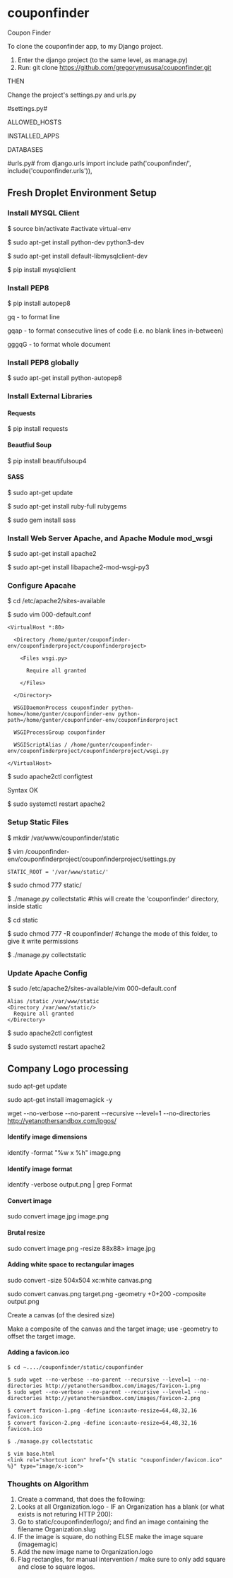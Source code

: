 # couponfinder
Coupon Finder


To clone the couponfinder app, to my Django project.
1. Enter the django project (to the same level, as manage.py)
2. Run: git clone https://github.com/gregorymususa/couponfinder.git

THEN

Change the project's settings.py and urls.py

#settings.py#

ALLOWED_HOSTS

INSTALLED_APPS

DATABASES

#urls.py#
from django.urls import include
path('couponfinder/', include('couponfinder.urls')),


## Fresh Droplet Environment Setup
### Install MYSQL Client
$ source bin/activate #activate virtual-env

$ sudo apt-get install python-dev python3-dev

$ sudo apt-get install default-libmysqlclient-dev

$ pip install mysqlclient

### Install PEP8
$ pip install autopep8

gq    - to format line

gqap  - to format consecutive lines of code (i.e. no blank lines in-between)

gggqG - to format whole document

### Install PEP8 globally
$ sudo apt-get install python-autopep8

### Install External Libraries
#### Requests
$ pip install requests

#### Beautfiul Soup
$ pip install beautifulsoup4

#### SASS
$ sudo apt-get update

$ sudo apt-get install ruby-full rubygems

$ sudo gem install sass

### Install Web Server Apache, and Apache Module mod_wsgi
$ sudo apt-get install apache2

$ sudo apt-get install libapache2-mod-wsgi-py3

### Configure Apacahe
$ cd /etc/apache2/sites-available

$ sudo vim 000-default.conf

```
<VirtualHost *:80>
  
  <Directory /home/gunter/couponfinder-env/couponfinderproject/couponfinderproject>

    <Files wsgi.py>
      
      Require all granted
    
    </Files>

  </Directory>

  WSGIDaemonProcess couponfinder python-home=/home/gunter/couponfinder-env python-path=/home/gunter/couponfinder-env/couponfinderproject
  
  WSGIProcessGroup couponfinder
  
  WSGIScriptAlias / /home/gunter/couponfinder-env/couponfinderproject/couponfinderproject/wsgi.py

</VirtualHost>
```

$ sudo apache2ctl configtest

Syntax OK

$ sudo systemctl restart apache2

### Setup Static Files
$ mkdir /var/www/couponfinder/static

$ vim /couponfinder-env/couponfinderproject/couponfinderproject/settings.py

```
STATIC_ROOT = '/var/www/static/'
```

$ sudo chmod 777 static/

$ ./manage.py collectstatic #this will create the 'couponfinder' directory, inside static

$ cd static

$ sudo chmod 777 -R couponfinder/ #change the mode of this folder, to give it write permissions

$ ./manage.py collectstatic


### Update Apache Config
$ sudo /etc/apache2/sites-available/vim 000-default.conf

```
Alias /static /var/www/static
<Directory /var/www/static/>
  Require all granted
</Directory>
```

$ sudo apache2ctl configtest

$ sudo systemctl restart apache2

## Company Logo processing
sudo apt-get update

sudo apt-get install imagemagick -y

wget --no-verbose --no-parent --recursive --level=1 --no-directories http://yetanothersandbox.com/logos/

#### Identify image dimensions
identify -format "%w x %h" image.png

#### Identify image format
identify -verbose output.png | grep Format

#### Convert image
sudo convert image.jpg image.png

#### Brutal resize
sudo convert image.png -resize 88x88\> image.jpg

#### Adding white space to rectangular images
sudo convert -size 504x504 xc:white canvas.png

sudo convert canvas.png target.png -geometry +0+200 -composite output.png

Create a canvas (of the desired size)

Make a composite of the canvas and the target image; use -geometry to offset the target image.

#### Adding a favicon.ico
```
$ cd ~..../couponfinder/static/couponfinder

$ sudo wget --no-verbose --no-parent --recursive --level=1 --no-directories http://yetanothersandbox.com/images/favicon-1.png
$ sudo wget --no-verbose --no-parent --recursive --level=1 --no-directories http://yetanothersandbox.com/images/favicon-2.png

$ convert favicon-1.png -define icon:auto-resize=64,48,32,16 favicon.ico
$ convert favicon-2.png -define icon:auto-resize=64,48,32,16 favicon.ico

$ ./manage.py collectstatic

$ vim base.html
<link rel="shortcut icon" href="{% static "couponfinder/favicon.ico" %}" type="image/x-icon">
```

### Thoughts on Algorithm
1. Create a command, that does the following:
2. Looks at all Organization.logo - IF an Organization has a blank (or what exists is not returing HTTP 200):
3. Go to static/couponfinder/logo/; and find an image containing the filename Organization.slug
4. IF the image is square, do nothing ELSE make the image square (imagemagic)
5. Add the new image name to Organization.logo
6. Flag rectangles, for manual intervention / make sure to only add square and close to square logos. 
